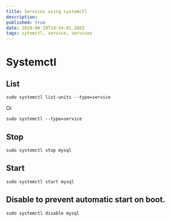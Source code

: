 ```yaml
---
title: Services using systemctl
description: 
published: true
date: 2020-06-29T14:54:01.266Z
tags: sytemctl, service, services
---
```


# Systemctl

## List
```
sudo systemctl list-units --type=service
```
Or
```
sudo systemctl --type=service
```

## Stop
```
sudo systemctl stop mysql
```
## Start
```
sudo systemctl start mysql
```
## Disable to prevent automatic start on boot.
```
sudo systemctl disable mysql
```
